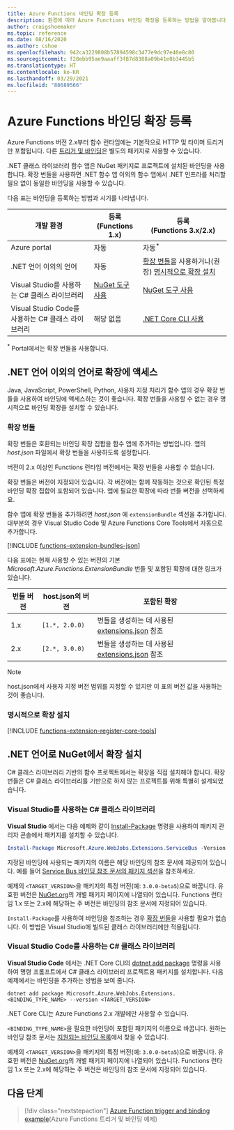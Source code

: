 ```yaml
---
title: Azure Functions 바인딩 확장 등록
description: 환경에 따라 Azure Functions 바인딩 확장을 등록하는 방법을 알아봅니다.
author: craigshoemaker
ms.topic: reference
ms.date: 08/16/2020
ms.author: cshoe
ms.openlocfilehash: 942ca3229808b57894598c3477e9dc97e40e8c80
ms.sourcegitcommit: f28ebb95ae9aaaff3f87d8388a09b41e0b3445b5
ms.translationtype: HT
ms.contentlocale: ko-KR
ms.lasthandoff: 03/29/2021
ms.locfileid: "88689566"
---
```

# <a name="register-azure-functions-binding-extensions"></a>Azure Functions 바인딩 확장 등록

Azure Functions 버전 2.x부터 함수 런타임에는 기본적으로 HTTP 및 타이머 트리거만 포함됩니다. 다른 [트리거 및 바인딩](./functions-triggers-bindings.md)은 별도의 패키지로 사용할 수 있습니다.

.NET 클래스 라이브러리 함수 앱은 NuGet 패키지로 프로젝트에 설치된 바인딩을 사용합니다. 확장 번들을 사용하면 .NET 함수 앱 이외의 함수 앱에서 .NET 인프라를 처리할 필요 없이 동일한 바인딩을 사용할 수 있습니다.

다음 표는 바인딩을 등록하는 방법과 시기를 나타냅니다.

| 개발 환경 |등록<br/> (Functions 1.x)  |등록<br/> (Functions 3.x/2.x)  |
|-------------------------|------------------------------------|------------------------------------|
|Azure portal|자동|자동<sup>*</sup>|
|.NET 언어 이외의 언어|자동|[확장 번들](#extension-bundles)을 사용하거나(권장) [명시적으로 확장 설치](#explicitly-install-extensions)|
|Visual Studio를 사용하는 C# 클래스 라이브러리|[NuGet 도구 사용](#vs)|[NuGet 도구 사용](#vs)|
|Visual Studio Code를 사용하는 C# 클래스 라이브러리|해당 없음|[.NET Core CLI 사용](#vs-code)|

<sup>*</sup> Portal에서는 확장 번들을 사용합니다.

## <a name="access-extensions-in-non-net-languages"></a>.NET 언어 이외의 언어로 확장에 액세스

Java, JavaScript, PowerShell, Python, 사용자 지정 처리기 함수 앱의 경우 확장 번들을 사용하여 바인딩에 액세스하는 것이 좋습니다. 확장 번들을 사용할 수 없는 경우 명시적으로 바인딩 확장을 설치할 수 있습니다.

### <a name="extension-bundles"></a><a name="extension-bundles"></a>확장 번들

확장 번들은 호환되는 바인딩 확장 집합을 함수 앱에 추가하는 방법입니다. 앱의 *host.json* 파일에서 확장 번들을 사용하도록 설정합니다.

버전이 2.x 이상인 Functions 런타임 버전에서는 확장 번들을 사용할 수 있습니다.

확장 번들은 버전이 지정되어 있습니다. 각 버전에는 함께 작동하는 것으로 확인된 특정 바인딩 확장 집합이 포함되어 있습니다. 앱에 필요한 확장에 따라 번들 버전을 선택하세요.

함수 앱에 확장 번들을 추가하려면 *host.json* 에 `extensionBundle` 섹션을 추가합니다. 대부분의 경우 Visual Studio Code 및 Azure Functions Core Tools에서 자동으로 추가합니다.

[!INCLUDE [functions-extension-bundles-json](../../includes/functions-extension-bundles-json.md)]

다음 표에는 현재 사용할 수 있는 버전의 기본 *Microsoft.Azure.Functions.ExtensionBundle* 번들 및 포함된 확장에 대한 링크가 있습니다.

| 번들 버전 | host.json의 버전 | 포함된 확장 |
| --- | --- | --- |
| 1.x | `[1.*, 2.0.0)` | 번들을 생성하는 데 사용된 [extensions.json](https://github.com/Azure/azure-functions-extension-bundles/blob/v1.x/src/Microsoft.Azure.Functions.ExtensionBundle/extensions.json) 참조 |
| 2.x | `[2.*, 3.0.0)` | 번들을 생성하는 데 사용된 [extensions.json](https://github.com/Azure/azure-functions-extension-bundles/blob/v2.x/src/Microsoft.Azure.Functions.ExtensionBundle/extensions.json) 참조 |

> [!NOTE]
> host.json에서 사용자 지정 버전 범위를 지정할 수 있지만 이 표의 버전 값을 사용하는 것이 좋습니다.

### <a name="explicitly-install-extensions"></a><a name="explicitly-install-extensions"></a>명시적으로 확장 설치

[!INCLUDE [functions-extension-register-core-tools](../../includes/functions-extension-register-core-tools.md)]

## <a name="install-extensions-from-nuget-in-net-languages"></a><a name="local-csharp"></a>.NET 언어로 NuGet에서 확장 설치

C# 클래스 라이브러리 기반의 함수 프로젝트에서는 확장을 직접 설치해야 합니다. 확장 번들은 C# 클래스 라이브러리를 기반으로 하지 않는 프로젝트를 위해 특별히 설계되었습니다.

### <a name="c-class-library-with-visual-studio"></a>Visual Studio를 사용하는<a name="vs"></a> C\# 클래스 라이브러리

**Visual Studio** 에서는 다음 예제와 같이 [Install-Package](/nuget/tools/ps-ref-install-package) 명령을 사용하여 패키지 관리자 콘솔에서 패키지를 설치할 수 있습니다.

```powershell
Install-Package Microsoft.Azure.WebJobs.Extensions.ServiceBus -Version <TARGET_VERSION>
```

지정된 바인딩에 사용되는 패키지의 이름은 해당 바인딩의 참조 문서에 제공되어 있습니다. 예를 들어 [Service Bus 바인딩 참조 문서의 패키지 섹션](functions-bindings-service-bus.md#functions-1x)을 참조하세요.

예제의 `<TARGET_VERSION>`을 패키지의 특정 버전(예: `3.0.0-beta5`)으로 바꿉니다. 유효한 버전은 [NuGet.org](https://nuget.org)의 개별 패키지 페이지에 나열되어 있습니다. Functions 런타임 1.x 또는 2.x에 해당하는 주 버전은 바인딩의 참조 문서에 지정되어 있습니다.

`Install-Package`를 사용하여 바인딩을 참조하는 경우 [확장 번들](#extension-bundles)을 사용할 필요가 없습니다. 이 방법은 Visual Studio에 빌드된 클래스 라이브러리에만 적용됩니다.

### <a name="c-class-library-with-visual-studio-code"></a><a name="vs-code"></a> Visual Studio Code를 사용하는 C# 클래스 라이브러리

**Visual Studio Code** 에서는 .NET Core CLI의 [dotnet add package](/dotnet/core/tools/dotnet-add-package) 명령을 사용하여 명령 프롬프트에서 C# 클래스 라이브러리 프로젝트용 패키지를 설치합니다. 다음 예제에서는 바인딩을 추가하는 방법을 보여 줍니다.

```terminal
dotnet add package Microsoft.Azure.WebJobs.Extensions.<BINDING_TYPE_NAME> --version <TARGET_VERSION>
```

.NET Core CLI는 Azure Functions 2.x 개발에만 사용할 수 있습니다.

`<BINDING_TYPE_NAME>`을 필요한 바인딩이 포함된 패키지의 이름으로 바꿉니다. 원하는 바인딩 참조 문서는 [지원되는 바인딩 목록](./functions-triggers-bindings.md#supported-bindings)에서 찾을 수 있습니다.

예제의 `<TARGET_VERSION>`을 패키지의 특정 버전(예: `3.0.0-beta5`)으로 바꿉니다. 유효한 버전은 [NuGet.org](https://nuget.org)의 개별 패키지 페이지에 나열되어 있습니다. Functions 런타임 1.x 또는 2.x에 해당하는 주 버전은 바인딩의 참조 문서에 지정되어 있습니다.

## <a name="next-steps"></a>다음 단계
> [!div class="nextstepaction"]
> [Azure Function trigger and binding example](./functions-bindings-example.md)(Azure Functions 트리거 및 바인딩 예제)
